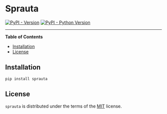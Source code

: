 # Sprauta

[![PyPI - Version](https://img.shields.io/pypi/v/sprauta.svg)](https://pypi.org/project/sprauta)
[![PyPI - Python Version](https://img.shields.io/pypi/pyversions/sprauta.svg)](https://pypi.org/project/sprauta)

-----

**Table of Contents**

- [Installation](#installation)
- [License](#license)

## Installation

```console
pip install sprauta
```

## License

`sprauta` is distributed under the terms of the [MIT](https://spdx.org/licenses/MIT.html) license.
